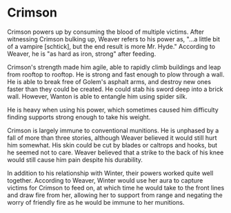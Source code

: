 # Crimson
Crimson powers up by consuming the blood of multiple victims. After witnessing Crimson bulking up, Weaver refers to his power as, "...a little bit of a vampire [schtick], but the end result is more Mr. Hyde." According to Weaver, he is "as hard as iron, strong" after feeding.

Crimson's strength made him agile, able to rapidly climb buildings and leap from rooftop to rooftop. He is strong and fast enough to plow through a wall. He is able to break free of Golem's asphalt arms, and destroy new ones faster than they could be created. He could stab his sword deep into a brick wall. However, Wanton is able to entangle him using spider silk.

He is heavy when using his power, which sometimes caused him difficulty finding supports strong enough to take his weight.

Crimson is largely immune to conventional munitions. He is unphased by a fall of more than three stories, although Weaver believed it would still hurt him somewhat. His skin could be cut by blades or caltrops and hooks, but he seemed not to care. Weaver believed that a strike to the back of his knee would still cause him pain despite his durability.

In addition to his relationship with Winter, their powers worked quite well together. According to Weaver, Winter would use her aura to capture victims for Crimson to feed on, at which time he would take to the front lines and draw fire from her, allowing her to support from range and negating the worry of friendly fire as he would be immune to her munitions.
